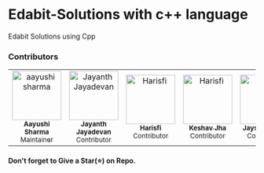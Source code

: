 # Edabit-Solutions with c++ language

Edabit Solutions using Cpp

### Contributors
<!-- Don't Change under this line-->
<!-- Contributors:List-->
<table>
    <tr>       
      <td align="center"><a href="https://github.com/aayushi-droid"><img src="https://avatars1.githubusercontent.com/u/59429424" width="100px;" alt="aayushi sharma"/><br /><sub><b>Aayushi Sharma</b></br> Maintainer</sub></a></td>
        <td align="center"><a href="https://github.com/jayanthj737"><img src="https://avatars1.githubusercontent.com/u/34417437" width="100px;" alt="Jayanth Jayadevan"/><br /><sub><b>Jayanth Jayadevan</b></br> Contributor</sub></a></td>
        <td align="center"><a href="https://github.com/harisfi"><img src="https://avatars1.githubusercontent.com/u/69518274" width="100px;" alt="Harisfi"/><br /><sub><b>Harisfi</b></br> Contributor</sub></a></td>
        <td align="center"><a href="https://github.com/keshav304"><img src="https://avatars0.githubusercontent.com/u/54927712" width="100px;" alt="Harisfi"/><br /><sub><b>Keshav Jha</b></br> Contributor</sub></a></td>
        <td align="center"><a href="https://github.com/jayshah6699"><img src="https://avatars1.githubusercontent.com/u/38597612" width="100px;" alt="Harisfi"/><br /><sub><b>Jayshah6699</b></br> Contributor</sub></a></td>
    </tr>
</table>

#### Don't forget to Give a Star(⭐) on Repo.
